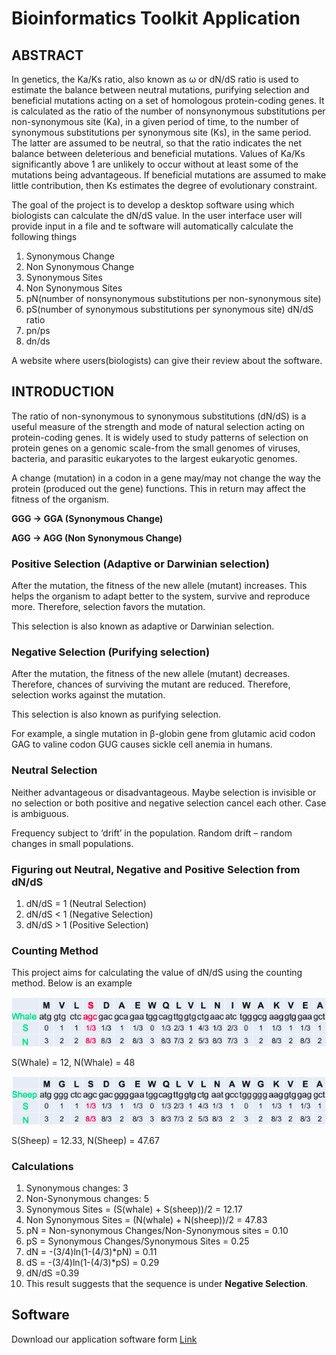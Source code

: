 # Bioinformatics Toolkit Application

## ABSTRACT

In genetics, the Ka/Ks ratio, also known as ω or dN/dS ratio is used to estimate the balance between neutral mutations, purifying selection and beneficial mutations acting on a set of homologous protein-coding genes. It is calculated as the ratio of the number of nonsynonymous substitutions per non-synonymous site (Ka), in a given period of time, to the number of synonymous substitutions per synonymous site (Ks), in the same period. The latter are assumed to be neutral, so that the ratio indicates the net balance between deleterious and beneficial mutations. Values of Ka/Ks significantly above 1 are unlikely to occur without at least some of the mutations being advantageous. If beneficial mutations are assumed to make little contribution, then Ks estimates the degree of evolutionary constraint.

<p>The goal of the project is to develop a desktop software using which biologists can calculate the dN/dS value. In the user interface user will provide input in a file and te software will automatically calculate the following things</p>
<ol>
    <li>Synonymous Change</li>
    <li>Non Synonymous Change</li>
    <li>Synonymous Sites</li>
    <li>Non Synonymous Sites</li>
    <li>pN(number of nonsynonymous substitutions per non-synonymous site)</li>
    <li>pS(number of synonymous substitutions per synonymous site)
dN/dS ratio</li>
    <li>pn/ps</li>
    <li>dn/ds</li>
</ol>

<p>A website where users(biologists) can give their review about the software.</p>


## INTRODUCTION

<p>The ratio of non-synonymous to synonymous substitutions (dN/dS) is a useful measure of the strength and mode of natural selection acting on protein-coding genes. It is widely used to study patterns of selection on protein genes on a genomic scale-from the small genomes of viruses, bacteria, and parasitic eukaryotes to the largest eukaryotic genomes. </p>

<p>A change (mutation) in a codon in a gene may/may not change the way the protein (produced out the gene) functions. This in return may affect the fitness of the organism.</p>

<p><b>GGG → GGA (Synonymous Change)</b></p>
<p><b>AGG → AGG (Non Synonymous Change)</b></p>

### Positive Selection (Adaptive or Darwinian selection)

<p>After the mutation, the fitness of the new allele (mutant) increases. This helps the organism to adapt better to the system, survive and reproduce more. Therefore, selection favors the mutation.</p>
<p>This selection is also known as adaptive or Darwinian selection.</p>

### Negative Selection (Purifying selection)
<p>After the mutation, the fitness of the new allele (mutant) decreases. Therefore, chances of surviving the mutant are reduced. Therefore, selection works against the mutation.</p>
<p>This selection is also known as purifying selection.
</p>
<p>For example, a single mutation in β-globin gene from glutamic acid codon GAG to valine codon GUG causes sickle cell anemia in humans.</p>

### Neutral Selection

<p>Neither advantageous or disadvantageous. Maybe selection is invisible or no selection or both positive and negative selection cancel each other. Case is ambiguous.</p>
<p>Frequency subject to ‘drift’ in the population. Random drift – random changes in small populations.</p>

### Figuring out Neutral, Negative and Positive Selection from dN/dS
<ol>
    <li>dN/dS = 1 (Neutral Selection)</li>
    <li>dN/dS < 1 (Negative Selection)</li>
    <li>dN/dS > 1 (Positive Selection)</li>
</ol>


### Counting Method
This project aims for calculating the value of dN/dS using the counting method. Below is an example


![alt text](./1.png)
<p>S(Whale) = 12, N(Whale) = 48</p>

![alt text](./2.png)
<p>S(Sheep) = 12.33, N(Sheep) = 47.67</p>

### Calculations
<ol>
    <li>Synonymous changes: 3</li>
    <li>Non-Synonymous changes: 5</li>
    <li>Synonymous Sites = (S(whale) + S(sheep))/2 =  12.17</li>
    <li>Non Synonymous Sites  = (N(whale) + N(sheep))/2 =  47.83</li>
    <li>pN = Non-synonymous Changes/Non-Synonymous sites = 0.10</li>
    <li>pS = Synonymous Changes/Synonymous Sites = 0.25</li>
    <li>dN = -(3/4)ln(1-(4/3)*pN) = 0.11</li>
    <li>dS = -(3/4)ln(1-(4/3)*pS) = 0.29</li>
    <li>dN/dS =0.39</li>
    <li>This result suggests that the sequence is under <b>Negative Selection</b>.</li>
</ol>


## Software
<p>Download our application software form <a href="https://kartikpapney.github.io/Bioinformatics-Project-WebPage/" target="_blank">Link</a></p>